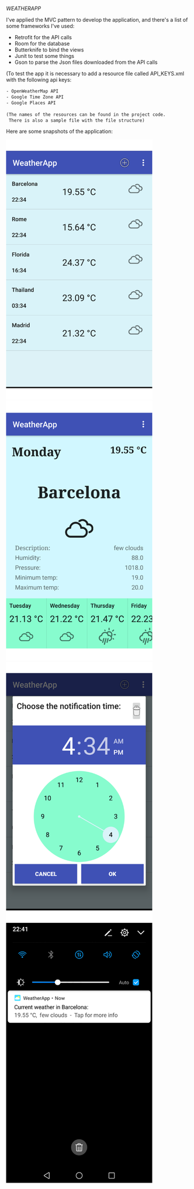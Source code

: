 *WEATHERAPP*

I've applied the MVC pattern to develop the application, and there's a list of some frameworks I've used:

-	Retrofit for the API calls
-  Room for the database
-  Butterknife to bind the views
-  Junit to test some things
-  Gson to parse the Json files downloaded from the API calls


(To test the app it is necessary to add a resource file called API_KEYS.xml with the following api keys:

	- OpenWeatherMap API
	- Google Time Zone API
	- Google Places API

	(The names of the resources can be found in the project code.
	 There is also a sample file with the file structure)

Here are some snapshots of the application:

<img src="./images/WeatherList.png" alt="WeatherList" style="width: 400px;"/>

<img src="./images/WeatherLocation.png" alt="WeatherLocation" style="width: 400px;"/>

<img src="./images/WeatherAlarm.png" alt="WeatherAlarm" style="width: 400px;"/>

<img src="./images/WeatherNotification.png" alt="WeatherNotification" style="width: 400px;"/>
	